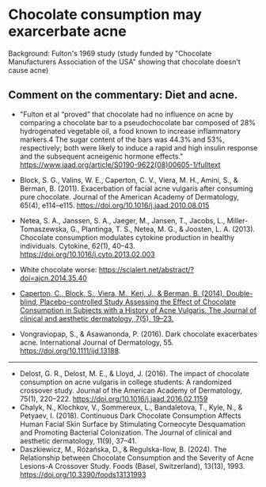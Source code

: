 # Chocolate consumption may exarcerbate acne
Background: Fulton's 1969 study (study funded by "Chocolate Manufacturers Association of the USA" showing that chocolate doesn't cause acne)

## Comment on the commentary: Diet and acne. 
- "Fulton et al “proved” that chocolate had no influence on acne by comparing a chocolate bar to a pseudochocolate bar composed of 28% hydrogenated vegetable oil, a food known to increase inflammatory markers.4 The sugar content of the bars was 44.3% and 53%, respectively; both were likely to induce a rapid and high insulin response and the subsequent acneigenic hormone effects." https://www.jaad.org/article/S0190-9622(08)00605-1/fulltext

- Block, S. G., Valins, W. E., Caperton, C. V., Viera, M. H., Amini, S., & Berman, B. (2011). Exacerbation of facial acne vulgaris after consuming pure chocolate. Journal of the American Academy of Dermatology, 65(4), e114–e115. https://doi.org/10.1016/j.jaad.2010.08.015
- Netea, S. A., Janssen, S. A., Jaeger, M., Jansen, T., Jacobs, L., Miller-Tomaszewska, G., Plantinga, T. S., Netea, M. G., & Joosten, L. A. (2013). Chocolate consumption modulates cytokine production in healthy individuals. Cytokine, 62(1), 40–43. https://doi.org/10.1016/j.cyto.2013.02.003
- White chocolate worse: https://scialert.net/abstract/?doi=ajcn.2014.35.40
- [Caperton, C., Block, S., Viera, M., Keri, J., & Berman, B. (2014). Double-blind, Placebo-controlled Study Assessing the Effect of Chocolate Consumption in Subjects with a History of Acne Vulgaris. The Journal of clinical and aesthetic dermatology, 7(5), 19–23.](https://www.ncbi.nlm.nih.gov/pmc/articles/PMC4025515/)
- Vongraviopap, S., & Asawanonda, P. (2016). Dark chocolate exacerbates acne. International Journal of Dermatology, 55. https://doi.org/10.1111/ijd.13188.

---

- Delost, G. R., Delost, M. E., & Lloyd, J. (2016). The impact of chocolate consumption on acne vulgaris in college students: A randomized crossover study. Journal of the American Academy of Dermatology, 75(1), 220–222. https://doi.org/10.1016/j.jaad.2016.02.1159
- Chalyk, N., Klochkov, V., Sommereux, L., Bandaletova, T., Kyle, N., & Petyaev, I. (2018). Continuous Dark Chocolate Consumption Affects Human Facial Skin Surface by Stimulating Corneocyte Desquamation and Promoting Bacterial Colonization. The Journal of clinical and aesthetic dermatology, 11(9), 37–41.
- Daszkiewicz, M., Różańska, D., & Regulska-Ilow, B. (2024). The Relationship between Chocolate Consumption and the Severity of Acne Lesions-A Crossover Study. Foods (Basel, Switzerland), 13(13), 1993. https://doi.org/10.3390/foods13131993
